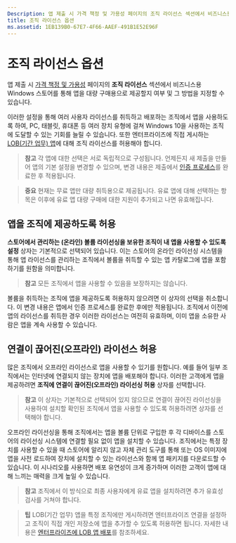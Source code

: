 ```yaml
---
Description: 앱 제출 시 가격 책정 및 가용성 페이지의 조직 라이선스 섹션에서 비즈니스용 Windows 스토어를 통해 앱을 대량 구매용으로 제공할지 여부 및 그 방법을 지정할 수 있습니다.
title: 조직 라이선스 옵션
ms.assetid: 1EB139B0-67E7-4F66-AAEF-491B1E52E96F
---
```


# 조직 라이선스 옵션


앱 제출 시 [가격 책정 및 가용성](set-app-pricing-and-availability.md#organizational-licensing) 페이지의 **조직 라이선스** 섹션에서 비즈니스용 Windows 스토어를 통해 앱을 대량 구매용으로 제공할지 여부 및 그 방법을 지정할 수 있습니다.

이러한 설정을 통해 여러 사용자 라이선스를 취득하고 배포하는 조직에서 앱을 사용하도록 하여, PC, 태블릿, 휴대폰 등 여러 장치 유형에 걸쳐 Windows 10을 사용하는 조직에 도달할 수 있는 기회를 늘릴 수 있습니다. 또한 엔터프라이즈에 직접 게시하는 [LOB(기간 업무) 앱](distribute-lob-apps-to-enterprises.md)에 대해 조직 라이선스를 허용해야 합니다.

> **참고** 각 앱에 대한 선택은 서로 독립적으로 구성됩니다. 언제든지 새 제출을 만들어 앱의 기본 설정을 변경할 수 있으며, 변경 내용은 제출에서 [인증 프로세스](the-app-certification-process.md)를 완료한 후 적용됩니다.
 
> **중요** 현재는 무료 앱만 대량 취득용으로 제공됩니다. 유료 앱에 대해 선택하는 항목은 이후에 유료 앱 대량 구매에 대한 지원이 추가되고 나면 유효해집니다. 

## 앱을 조직에 제공하도록 허용


**스토어에서 관리하는 (온라인) 볼륨 라이선싱을 보유한 조직이 내 앱을 사용할 수 있도록 설정** 상자는 기본적으로 선택되어 있습니다. 이는 스토어의 온라인 라이선싱 시스템을 통해 앱 라이선스를 관리하는 조직에서 볼륨을 취득할 수 있는 앱 카탈로그에 앱을 포함하기를 원함을 의미합니다.

> **참고** 모든 조직에서 앱을 사용할 수 있음을 보장하지는 않습니다.

볼륨을 취득하는 조직에 앱을 제공하도록 허용하지 않으려면 이 상자의 선택을 취소합니다. 이 변경 내용은 앱에서 인증 프로세스를 완료한 후에만 적용됩니다. 조직에서 이전에 앱의 라이선스를 취득한 경우 이러한 라이선스는 여전히 유효하며, 이미 앱을 소유한 사람은 앱을 계속 사용할 수 있습니다.

## 연결이 끊어진(오프라인) 라이선스 허용


많은 조직에서 오프라인 라이선스로 앱을 사용할 수 있기를 원합니다. 예를 들어 일부 조직에서는 인터넷에 연결되지 않는 장치에 앱을 배포해야 합니다. 이러한 고객에게 앱을 제공하려면 **조직에 연결이 끊어진(오프라인) 라이선싱 허용** 상자를 선택합니다.

> **참고** 이 상자는 기본적으로 선택되어 있지 않으므로 연결이 끊어진 라이선싱을 사용하여 설치할 확인된 조직에서 앱을 사용할 수 있도록 허용하려면 상자를 선택해야 합니다.

오프라인 라이선싱을 통해 조직에서는 앱을 볼륨 단위로 구입한 후 각 디바이스를 스토어의 라이선싱 시스템에 연결할 필요 없이 앱을 설치할 수 있습니다.
조직에서는 특정 장치를 사용할 수 있을 때 스토어에 알리지 않고 자체 관리 도구를 통해 또는 OS 이미지에 앱을 사전 로드하여 장치에 설치할 수 있는 라이선스와 함께 앱 패키지를 다운로드할 수 있습니다. 이 시나리오를 사용하면 배포 유연성이 크게 증가하며 이러한 고객이 앱에 대해 느끼는 매력을 크게 높일 수 있습니다.

>**참고** 조직에서 이 방식으로 최종 사용자에게 유료 앱을 설치하려면 추가 유효성 검사를 거쳐야 합니다.
 
> **팁** LOB(기간 업무) 앱을 특정 조직에만 게시하려면 엔터프라이즈 연결을 설정하고 조직이 직접 개인 저장소에 앱을 추가할 수 있도록 허용하면 됩니다. 자세한 내용은 [엔터프라이즈에 LOB 앱 배포](distribute-lob-apps-to-enterprises.md)를 참조하세요.


<!--HONumber=Mar16_HO1-->


